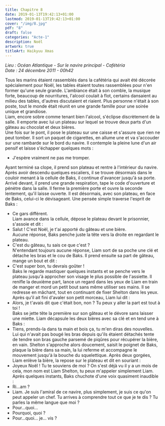 ```yaml
---
title: Chapitre 8
date: 2019-01-13T19:42:13+01:00
lastmod: 2019-01-13T19:42:13+01:00
cover: "/img/8.jpg"
pdf: "8"
draft: false
categories: "Acte-1"
description: Noël
artwork: true
titleArt: Haikyuu Xmas
---
```

_Lieu :  Océan Atlantique - Sur le navire principal - Cafétéria   
Date : 24 décembre 2011 - 00h42_
   
Tous les marins étaient rassemblés dans la cafétéria qui avait été décorée spécialement pour Noël, les tables étaient toutes rassemblées pour n'en former qu'une seule grande. L'ambiance était à son comble, la musique forte, beaucoup de nourritures, l'alcool coulait à flot, certains dansaient au milieu des tables, d'autres discutaient et riaient. Plus personne n'était à son poste, tout le monde était réunit en une grande famille pour une soirée unique et grandiose.   
Liam, encore sobre comme tenant bien l'alcool, s'éclipse discrètement de la salle. Il emporte avec lui un plateau sur lequel se trouve deux parts d'un gâteau au chocolat et deux bières.   
Une fois sur le pont, il pose le plateau sur une caisse et s'assure que rien ne peut tomber. Il sort un paquet de cigarettes, en allume une et va s'accouder sur une rambarde sur le bord du navire. Il contemple la pleine lune d'un air pensif et laisse s'échapper quelques mots :   
- J'espère vraiment ne pas me tromper.   

Ayant terminé sa clope, il prend son plateau et rentre à l'intérieur du navire. Après avoir descendu quelques escaliers, il se trouve désormais dans le couloir menant à la cellule de Baks, il continue d'avancer jusqu'à sa porte. Arrivé devant, il prend une grande respiration, tape le code d'ouverture et pénètre dans la salle. Il ferme la première porte et ouvre la seconde lentement, qu'il laisse ouverte. Il est désormais, avec son plateau, en face de Baks, celui-ci le dévisageant. Une pensée simple traverse l'esprit de Baks :   
- Ce gars différent.   
Liam avance dans la cellule, dépose le plateau devant le prisonnier, s'assoie et dit :   
- Salut ! C'est Noël, je t'ai apporté du gâteau et une bière.   
Aucune réponse, Baks penche juste la tête vers la droite en regardant le plateau.   
- C'est du gâteau, tu sais ce que c'est ?   
N'entendant toujours aucune réponse, Liam sort de sa poche une clé et détache les bras et le cou de Baks. Il prend ensuite sa part de gâteau, mange un bout et dit :   
- C'est super bon, tu devrais goûter !   
Baks le regarde mastiquer quelques instants et se penche vers le plateau jusqu'à approcher son visage le plus possible de l'assiette. Il renifle la deuxième part, lance un regard dans les yeux de Liam en train de manger et mord un petit bout sans même utiliser ses mains. Il se redresse en mâchant, tout en continuant de fixer Shelton dans les yeux. Après qu'il ait fini d'avaler son petit morceau, Liam lui dit :   
- Alors, je t'avais dit que c'était bon, non ? Tu peux y aller la part est tout à toi !   
Baks se jette tête la première sur son gâteau et le dévore sans laisser une miette. Liam décapsule les deux bières avec sa clé et en tend une à Baks :   
- Tiens, prends-la dans ta main et bois ça, tu m'en diras des nouvelles.  
Lui qui n'avait pas bougé les bras depuis qu'ils étaient détachés tente de tendre son bras gauche parsemé de piqûres pour récupérer la bière, en vain. Shelton s'approche alors doucement, saisit le poignet de Baks, plaque la bière dans sa main, la lui referme et accompagne le mouvement jusqu'à la bouche du squelettique. Après deux gorgées, Liam enlève la bière, la repose sur le plateau et dit en souriant :   
- Joyeux Noël ! Tu te souviens de moi ? On s'est déjà vu il y a un mois de cela, mon nom est Liam Shelton, tu peux m'appeler simplement Liam.   
Après quelques instants, Baks chuchote d'une voix quasiment inaudible :   
- Ri...am ?   
- Liam. Je suis l'amiral de ce navire, plus simplement, je suis ce qu'on peut appeler un chef. Tu arrives à comprendre tout ce que je te dis ? Tu parles la même langue que moi ?  
- Pour...quoi...   
- Pourquoi, quoi ?   
- Pour...quoi... je... vis ?   

